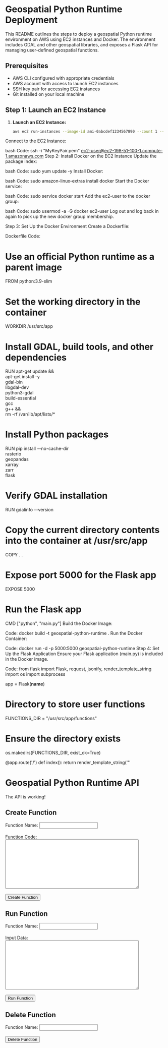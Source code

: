 # Geospatial Python Runtime Deployment

This README outlines the steps to deploy a geospatial Python runtime environment on AWS using EC2 instances and Docker. The environment includes GDAL and other geospatial libraries, and exposes a Flask API for managing user-defined geospatial functions.

## Prerequisites

- AWS CLI configured with appropriate credentials
- AWS account with access to launch EC2 instances
- SSH key pair for accessing EC2 instances
- Git installed on your local machine

## Step 1: Launch an EC2 Instance

1. **Launch an EC2 Instance:**

   ```bash
   aws ec2 run-instances --image-id ami-0abcdef1234567890 --count 1 --instance-type t2.micro --key-name MyKeyPair --security-group-ids sg-0123456789abcdef0 --subnet-id subnet-6e7f829e
   ```

Connect to the EC2 Instance:

bash Code:
ssh -i "MyKeyPair.pem" ec2-user@ec2-198-51-100-1.compute-1.amazonaws.com
Step 2: Install Docker on the EC2 Instance
Update the package index:

bash Code:
sudo yum update -y
Install Docker:

bash Code:
sudo amazon-linux-extras install docker
Start the Docker service:

bash Code:
sudo service docker start
Add the ec2-user to the docker group:

bash Code:
sudo usermod -a -G docker ec2-user
Log out and log back in again to pick up the new docker group membership.

Step 3: Set Up the Docker Environment
Create a Dockerfile:

Dockerfile
Code:

# Use an official Python runtime as a parent image

FROM python:3.9-slim

# Set the working directory in the container

WORKDIR /usr/src/app

# Install GDAL, build tools, and other dependencies

RUN apt-get update && \
 apt-get install -y \
 gdal-bin \
 libgdal-dev \
 python3-gdal \
 build-essential \
 gcc \
 g++ && \
 rm -rf /var/lib/apt/lists/\*

# Install Python packages

RUN pip install --no-cache-dir \
 rasterio \
 geopandas \
 xarray \
 zarr \
 flask

# Verify GDAL installation

RUN gdalinfo --version

# Copy the current directory contents into the container at /usr/src/app

COPY . .

# Expose port 5000 for the Flask app

EXPOSE 5000

# Run the Flask app

CMD ["python", "main.py"]
Build the Docker Image:

Code:
docker build -t geospatial-python-runtime .
Run the Docker Container:

Code:
docker run -d -p 5000:5000 geospatial-python-runtime
Step 4: Set Up the Flask Application
Ensure your Flask application (main.py) is included in the Docker image.

Code:
from flask import Flask, request, jsonify, render_template_string
import os
import subprocess

app = Flask(**name**)

# Directory to store user functions

FUNCTIONS_DIR = "/usr/src/app/functions"

# Ensure the directory exists

os.makedirs(FUNCTIONS_DIR, exist_ok=True)

@app.route('/')
def index():
return render_template_string('''

<!DOCTYPE html>
<html>
<head>
<title>Geospatial Python Runtime API</title>
</head>
<body>
<h1>Geospatial Python Runtime API</h1>
<p>The API is working!</p>
<h2>Create Function</h2>
<form id="create-form">
<label for="name">Function Name:</label>
<input type="text" id="name" name="name"><br><br>
<label for="code">Function Code:</label><br>
<textarea id="code" name="code" rows="10" cols="50"></textarea><br><br>
<button type="button" onclick="createFunction()">Create Function</button>
</form>
<h2>Run Function</h2>
<form id="run-form">
<label for="run-name">Function Name:</label>
<input type="text" id="run-name" name="run-name"><br><br>
<label for="input">Input Data:</label><br>
<textarea id="input" name="input" rows="10" cols="50"></textarea><br><br>
<button type="button" onclick="runFunction()">Run Function</button>
</form>
<h2>Delete Function</h2>
<form id="delete-form">
<label for="delete-name">Function Name:</label>
<input type="text" id="delete-name" name="delete-name"><br><br>
<button type="button" onclick="deleteFunction()">Delete Function</button>
</form>
<script>
async function createFunction() {
const name = document.getElementById('name').value;
const code = document.getElementById('code').value;
const response = await fetch('/create_function', {
method: 'POST',
headers: {
'Content-Type': 'application/json'
},
body: JSON.stringify({name: name, code: code})
});
const result = await response.json();
alert(result.message);
}

            async function runFunction() {
                const name = document.getElementById('run-name').value;
                const input = document.getElementById('input').value;
                const response = await fetch(`/run_function/${name}`, {
                    method: 'POST',
                    headers: {
                        'Content-Type': 'application/json'
                    },
                    body: JSON.stringify({input: input})
                });
                const result = await response.json();
                alert(JSON.stringify(result));
            }

            async function deleteFunction() {
                const name = document.getElementById('delete-name').value;
                const response = await fetch(`/delete_function/${name}`, {
                    method: 'DELETE',
                });
                const result = await response.json();
                alert(result.message);
            }
        </script>
    </body>
    </html>
    ''')

@app.route('/create_function', methods=['POST'])
def create_function():
data = request.json
function_name = data['name']
function_code = data['code']

    # Save the function code to a file
    function_file = os.path.join(FUNCTIONS_DIR, f"{function_name}.py")
    with open(function_file, 'w') as f:
        f.write(function_code)

    return jsonify({"message": "Function created successfully"}), 201

@app.route('/run_function/<function_name>', methods=['POST'])
def run_function(function_name):
function_file = os.path.join(FUNCTIONS_DIR, f"{function_name}.py")
if not os.path.exists(function_file):
return jsonify({"error": "Function not found"}), 404

    input_data = request.json.get('input', {})

    # Run the function using subprocess
    result = subprocess.run(
        ["python", function_file],
        input=str(input_data),
        text=True,
        capture_output=True
    )

    if result.returncode != 0:
        return jsonify({"error": result.stderr}), 500

    return jsonify({"result": result.stdout}), 200

@app.route('/delete_function/<function_name>', methods=['DELETE'])
def delete_function(function_name):
function_file = os.path.join(FUNCTIONS_DIR, f"{function_name}.py")
if not os.path.exists(function_file):
return jsonify({"error": "Function not found"}), 404

    os.remove(function_file)
    return jsonify({"message": "Function deleted successfully"}), 200

if **name** == '**main**':
app.run(host='0.0.0.0', port=5000)
Verify the Application is Running:

Code:
curl http://localhost:5000

Step 5: Automate the Deployment
You can create a shell script to automate the deployment process.

Deployment Script
Create a file named deploy.sh with the following content:
#!/bin/bash

# Variables

AMI_ID="ami-0abcdef1234567890"
INSTANCE_TYPE="t2.micro"
KEY_NAME="MyKeyPair"
SECURITY_GROUP="sg-0123456789abcdef0"
SUBNET_ID="subnet-6e7f829e"
REGION="us-west-2"
IMAGE_NAME="geospatial-python-runtime"
CONTAINER_NAME="geospatial-runtime"
PORT=5000

# Launch EC2 instance

INSTANCE_ID=$(aws ec2 run-instances \
 --image-id $AMI_ID \
 --count 1 \
 --instance-type $INSTANCE_TYPE \
 --key-name $KEY_NAME \
 --security-group-ids $SECURITY_GROUP \
 --subnet-id $SUBNET_ID \
 --region $REGION \
 --query 'Instances[0].InstanceId' \
 --output text)

echo "Launched EC2 instance with ID: $INSTANCE_ID"

# Wait for the instance to be in a running state

aws ec2 wait instance-running --instance-ids $INSTANCE_ID

# Get the public DNS name of the instance

INSTANCE_DNS=$(aws ec2 describe-instances \
 --instance-ids $INSTANCE_ID \
 --query 'Reservations[0].Instances[0].PublicDnsName' \
 --output text)

echo "Instance DNS: $INSTANCE_DNS"

# Connect to the instance and set up Docker environment

ssh -o StrictHostKeyChecking=no -i "$KEY_NAME.pem" ec2-user@$INSTANCE_DNS << EOF
sudo yum update -y
sudo amazon-linux-extras install docker
sudo service docker start
sudo usermod -a -G docker ec2-user
sudo curl -L "https://github.com/docker/compose/releases/download/1.25.4/docker-compose-$(uname -s)-$(uname -m)" -o /usr/local/bin/docker-compose
sudo chmod +x /usr/local/bin/docker-compose
logout
EOF

# Reconnect to apply Docker group membership

ssh -o StrictHostKeyChecking=no -i "$KEY_NAME.pem" ec2-user@$INSTANCE_DNS << EOF

# Clone your project repository if not already done

git clone https://github.com/your-repo/geospatial-python-runtime.git
cd geospatial-python-runtime

# Build and run the Docker container

docker build -t $IMAGE_NAME .
docker run -d -p $PORT:5000 --name $CONTAINER_NAME $IMAGE_NAME
EOF

echo "Deployment complete. Access the application at http://$INSTANCE_DNS:$PORT"

Accessing the Application
After running the script, you should be able to access your Flask application using the public DNS of your EC2 instance at port 5000.
